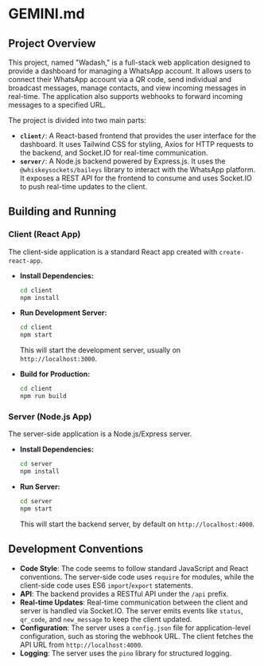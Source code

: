 # GEMINI.md

## Project Overview

This project, named "Wadash," is a full-stack web application designed to provide a dashboard for managing a WhatsApp account. It allows users to connect their WhatsApp account via a QR code, send individual and broadcast messages, manage contacts, and view incoming messages in real-time. The application also supports webhooks to forward incoming messages to a specified URL.

The project is divided into two main parts:

*   **`client/`**: A React-based frontend that provides the user interface for the dashboard. It uses Tailwind CSS for styling, Axios for HTTP requests to the backend, and Socket.IO for real-time communication.
*   **`server/`**: A Node.js backend powered by Express.js. It uses the `@whiskeysockets/baileys` library to interact with the WhatsApp platform. It exposes a REST API for the frontend to consume and uses Socket.IO to push real-time updates to the client.

## Building and Running

### Client (React App)

The client-side application is a standard React app created with `create-react-app`.

*   **Install Dependencies:**
    ```bash
    cd client
    npm install
    ```

*   **Run Development Server:**
    ```bash
    cd client
    npm start
    ```
    This will start the development server, usually on `http://localhost:3000`.

*   **Build for Production:**
    ```bash
    cd client
    npm run build
    ```

### Server (Node.js App)

The server-side application is a Node.js/Express server.

*   **Install Dependencies:**
    ```bash
    cd server
    npm install
    ```

*   **Run Server:**
    ```bash
    cd server
    npm start
    ```
    This will start the backend server, by default on `http://localhost:4000`.

## Development Conventions

*   **Code Style**: The code seems to follow standard JavaScript and React conventions. The server-side code uses `require` for modules, while the client-side code uses ES6 `import`/`export` statements.
*   **API**: The backend provides a RESTful API under the `/api` prefix.
*   **Real-time Updates**: Real-time communication between the client and server is handled via Socket.IO. The server emits events like `status`, `qr_code`, and `new_message` to keep the client updated.
*   **Configuration**: The server uses a `config.json` file for application-level configuration, such as storing the webhook URL. The client fetches the API URL from `http://localhost:4000`.
*   **Logging**: The server uses the `pino` library for structured logging.
